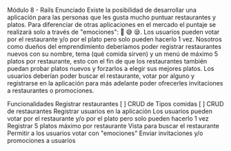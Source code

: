 Módulo 8 - Rails
Enunciado
Existe la posibilidad de desarrollar una aplicación para las personas que les gusta mucho puntuar restaurantes y platos. Para diferenciar de otras aplicaciones en el mercado el puntaje se realizará solo a través de "emociones": 🥳 😅 😪. Los usuarios pueden votar por el restaurante y/o por el plato pero solo pueden hacerlo 1 vez. Nosotros como dueños del emprendimiento deberíamos poder registrar restaurantes nuevos con su nombre, tema (qué comida sirven) y un menú de máximo 5 platos por restaurante, esto con el fin de que los restaurantes también puedan probar platos nuevos y forzarlos a elegir sus mejores platos. Los usuarios deberían poder buscar el restaurante, votar por alguno y registrarse en la aplicación para más adelante poder ofrecerles invitaciones a restaurantes o promociones.

Funcionalidades
Registrar restaurantes [ ] CRUD de Tipos comidas [ ] CRUD de restaurantes
Registrar usuarios en la aplicación
Los usuarios pueden votar por el restaurante y/o por el plato pero solo pueden hacerlo 1 vez
Registrar 5 platos máximo por restaurante
Vista para buscar el restaurante
Permitir a los usuarios votar con "emociones"
Enviar invitaciones y/o promociones a usuarios